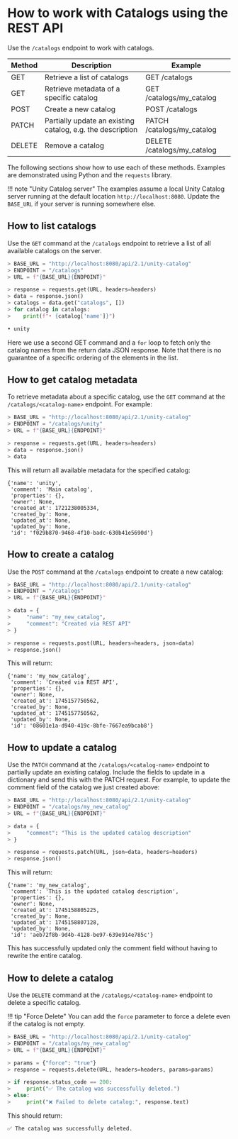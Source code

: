 # How to work with Catalogs using the REST API

Use the `/catalogs` endpoint to work with catalogs.

| Method | Description                                                | Example                     |
| ------ | ---------------------------------------------------------- | --------------------------- |
| GET    | Retrieve a list of catalogs                                | GET /catalogs               |
| GET    | Retrieve metadata of a specific catalog                    | GET /catalogs/my_catalog    |
| POST   | Create a new catalog                                       | POST /catalogs              |
| PATCH  | Partially update an existing catalog, e.g. the description | PATCH /catalogs/my_catalog  |
| DELETE | Remove a catalog                                           | DELETE /catalogs/my_catalog |

The following sections show how to use each of these methods. Examples are demonstrated using Python and the `requests` library.

<!-- prettier-ignore -->
!!! note "Unity Catalog server"
    The examples assume a local Unity Catalog server running at the default location `http://localhost:8080`. Update the `BASE_URL` if your server is running somewhere else.

## How to list catalogs

Use the `GET` command at the `/catalogs` endpoint to retrieve a list of all available catalogs on the server.

```python
> BASE_URL = "http://localhost:8080/api/2.1/unity-catalog"
> ENDPOINT = "/catalogs"
> URL = f"{BASE_URL}{ENDPOINT}"

> response = requests.get(URL, headers=headers)
> data = response.json()
> catalogs = data.get("catalogs", [])
> for catalog in catalogs:
>    print(f"• {catalog['name']}")

• unity
```

Here we use a second GET command and a `for` loop to fetch only the catalog names from the return data JSON response. Note that there is no guarantee of a specific ordering of the elements in the list.

## How to get catalog metadata

To retrieve metadata about a specific catalog, use the `GET` command at the `/catalogs/<catalog-name>` endpoint. For example:

```python
> BASE_URL = "http://localhost:8080/api/2.1/unity-catalog"
> ENDPOINT = "/catalogs/unity"
> URL = f"{BASE_URL}{ENDPOINT}"

> response = requests.get(URL, headers=headers)
> data = response.json()
> data
```

This will return all available metadata for the specified catalog:

```
{'name': 'unity',
 'comment': 'Main catalog',
 'properties': {},
 'owner': None,
 'created_at': 1721238005334,
 'created_by': None,
 'updated_at': None,
 'updated_by': None,
 'id': 'f029b870-9468-4f10-badc-630b41e5690d'}
```

## How to create a catalog

Use the `POST` command at the `/catalogs` endpoint to create a new catalog:

```python
> BASE_URL = "http://localhost:8080/api/2.1/unity-catalog"
> ENDPOINT = "/catalogs"
> URL = f"{BASE_URL}{ENDPOINT}"

> data = {
>     "name": "my_new_catalog",
>     "comment": "Created via REST API"
> }

> response = requests.post(URL, headers=headers, json=data)
> response.json()
```

This will return:

```
{'name': 'my_new_catalog',
 'comment': 'Created via REST API',
 'properties': {},
 'owner': None,
 'created_at': 1745157750562,
 'created_by': None,
 'updated_at': 1745157750562,
 'updated_by': None,
 'id': '08601e1a-d940-419c-8bfe-7667ea9bcab8'}
```

## How to update a catalog

Use the `PATCH` command at the `/catalogs/<catalog-name>` endpoint to partially update an existing catalog. Include the fields to update in a dictionary and send this with the PATCH request. For example, to update the comment field of the catalog we just created above:

```python
> BASE_URL = "http://localhost:8080/api/2.1/unity-catalog"
> ENDPOINT = "/catalogs/my_new_catalog"
> URL = f"{BASE_URL}{ENDPOINT}"

> data = {
>     "comment": "This is the updated catalog description"
> }

> response = requests.patch(URL, json=data, headers=headers)
> response.json()
```

This will return:

```
{'name': 'my_new_catalog',
 'comment': 'This is the updated catalog description',
 'properties': {},
 'owner': None,
 'created_at': 1745158805225,
 'created_by': None,
 'updated_at': 1745158807128,
 'updated_by': None,
 'id': 'aeb72f8b-9d4b-4128-be97-639e914e785c'}
```

This has successfully updated only the comment field without having to rewrite the entire catalog.

## How to delete a catalog

Use the `DELETE` command at the `/catalogs/<catalog-name>` endpoint to delete a specific catalog.

<!-- prettier-ignore -->
!!! tip "Force Delete"
    You can add the `force` parameter to force a delete even if the catalog is not empty.

```python
> BASE_URL = "http://localhost:8080/api/2.1/unity-catalog"
> ENDPOINT = "/catalogs/my_new_catalog"
> URL = f"{BASE_URL}{ENDPOINT}"

> params = {"force": "true"}
> response = requests.delete(URL, headers=headers, params=params)

> if response.status_code == 200:
>     print("✅ The catalog was successfully deleted.")
> else:
>     print("❌ Failed to delete catalog:", response.text)
```

This should return:

```
✅ The catalog was successfully deleted.
```
